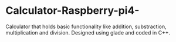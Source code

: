 # Calculator-Raspberry-pi4-
Calculator that holds basic functionality like addition, substraction, multiplication and division. Designed using glade and coded in C++. 

